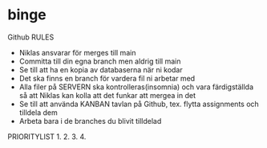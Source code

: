 # binge

Github RULES
* Niklas ansvarar för merges till main
* Committa till din egna branch men aldrig till main 
* Se till att ha en kopia av databaserna när ni kodar
* Det ska finns en branch för vardera fil ni arbetar med
* Alla filer på SERVERN ska kontrolleras(insomnia) och vara färdigställda så att Niklas kan kolla att det funkar att mergea in det
* Se till att använda KANBAN tavlan på Github, tex. flytta assignments och tilldela dem
* Arbeta bara i de branches du blivit tilldelad


PRIORITYLIST
1. 
2. 
3. 
4. 
